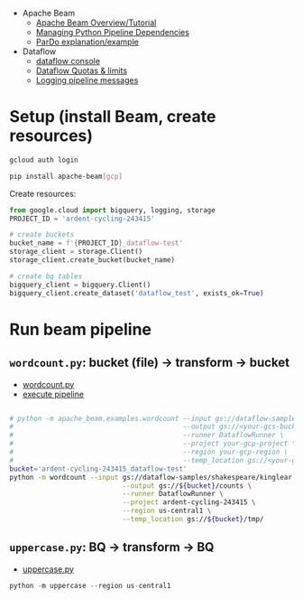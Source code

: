 - Apache Beam
    - [Apache Beam Overview/Tutorial](https://beam.apache.org/documentation/programming-guide/)
    - [Managing Python Pipeline Dependencies](https://beam.apache.org/documentation/sdks/python-pipeline-dependencies/#multiple-file-dependencies)
    - [ParDo explanation/example](https://beam.apache.org/documentation/programming-guide/#core-beam-transforms)
- Dataflow
    - [dataflow console](https://console.cloud.google.com/dataflow/jobs?project=ardent-cycling-243415)
    - [Dataflow Quotas & limits](https://cloud.google.com/dataflow/quotas)
    - [Logging pipeline messages](https://cloud.google.com/dataflow/docs/guides/logging)


# Setup (install Beam, create resources)

```bash
gcloud auth login

pip install apache-beam[gcp]
```

Create resources:
```python
from google.cloud import bigquery, logging, storage
PROJECT_ID = 'ardent-cycling-243415'

# create buckets
bucket_name = f'{PROJECT_ID}_dataflow-test'
storage_client = storage.Client()
storage_client.create_bucket(bucket_name)

# create bq tables
bigquery_client = bigquery.Client()
bigquery_client.create_dataset('dataflow_test', exists_ok=True)
```

# Run beam pipeline

## `wordcount.py`: bucket (file) -> transform -> bucket
- [wordcount.py](https://github.com/apache/beam/blob/master/sdks/python/apache_beam/examples/wordcount.py)
- [execute pipeline](https://beam.apache.org/get-started/quickstart-py/#execute-a-pipeline)

```bash

# python -m apache_beam.examples.wordcount --input gs://dataflow-samples/shakespeare/kinglear.txt \
#                                          --output gs://<your-gcs-bucket>/counts \
#                                          --runner DataflowRunner \
#                                          --project your-gcp-project \
#                                          --region your-gcp-region \
#                                          --temp_location gs://<your-gcs-bucket>/tmp/
bucket='ardent-cycling-243415_dataflow-test'
python -m wordcount --input gs://dataflow-samples/shakespeare/kinglear.txt \
                            --output gs://${bucket}/counts \
                            --runner DataflowRunner \
                            --project ardent-cycling-243415 \
                            --region us-central1 \
                            --temp_location gs://${bucket}/tmp/

```

## `uppercase.py`: BQ -> transform -> BQ
- [uppercase.py](https://github.com/hayatoy/dataflow-tutorial/blob/master/tutorial4.py)

```python
python -m uppercase --region us-central1
```

